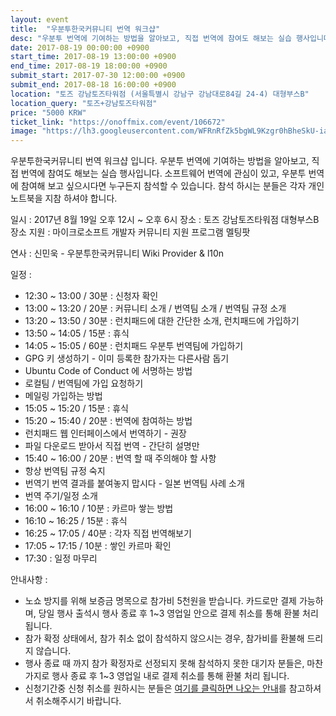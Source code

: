 ```yaml
---
layout: event
title:  "우분투한국커뮤니티 번역 워크샵"
desc: "우분투 번역에 기여하는 방법을 알아보고, 직접 번역에 참여도 해보는 실습 행사입니다."
date: 2017-08-19 00:00:00 +0900
start_time: 2017-08-19 13:00:00 +0900
end_time: 2017-08-19 18:00:00 +0900
submit_start: 2017-07-30 12:00:00 +0900
submit_end: 2017-08-18 16:00:00 +0900
location: "토즈 강남토즈타워점 (서울특별시 강남구 강남대로84길 24-4) 대형부스B"
location_query: "토즈+강남토즈타워점"
price: "5000 KRW"
ticket_link: "https://onoffmix.com/event/106672"
image: "https://lh3.googleusercontent.com/WFRnRfZk5bgWL9Kzgr0hBheSkU-iaJHmsXH4wkR2JU6WeWnj2FkYsffK7adZGZ18x-hbExkyo8Z722CFbTLlz0JnN3_QSizvOjDfzz-fIuYvqbfgClWfTxLbXqjdQE82HXDyRX_kVRHIS97M_b9sk2VH0isshjpeulSTGWnuA1EGkrlruQhCl7P1GTWCnZPZvfrwHkmb7otDnO7bGm0JF1EtCs-QifBw9us8lrOb2v5tdIANCXC4hK3yI2Fj50RDIigklgcg5ig1T0aRwYSrYDw5zDRwzCtF_gNcMLjeshdGpn6FiRTRIDEYgux-UpZcqyzPXM3iZlDorvxy4Gco6QcDBz-XgcutXU618W6Fe1bl1FqIIYetXn9iLqse7qEG1OBPXIVOA6GhLAQbRHxozIyBjPWQ_5QfsyGtpwk_tt5elu_-5uRygtWZ8dj2SfZVQZ28WFOr_KFTWGgmxtiZLybGZT1CwF-zURSIxQlhG9WnxWkTZ8H0k24BJhoAjmoXRDevRYRAJccLdruI9HbeBlI8cb9YoLyZmqjxVa0ujq3-82wBiNbW9iuA4uHlk0a_D276k2X142mwDt9kbXBI-DXLi6You3GKg-d9qn9Pdfk7-K-X2Gp9r4NUtjOJX5wP3fo2-DD4vk_q78cHomLgYKDSh4vVKgzBL0YIFpSr3YEYCw=s1000-no"
---
```


우분투한국커뮤니티 번역 워크샵 입니다.
우분투 번역에 기여하는 방법을 알아보고, 직접 번역에 참여도 해보는 실습 행사입니다.
소프트웨어 번역에 관심이 있고, 우분투 번역에 참여해 보고 싶으시다면 누구든지 참석할 수 있습니다.
참석 하시는 분들은 각자 개인 노트북을 지참 하셔야 합니다.

일시 : 2017년 8월 19일 오후 12시 ~ 오후 6시
장소 : 토즈 강남토즈타워점 대형부스B
장소 지원 : 마이크로소프트 개발자 커뮤니티 지원 프로그램 멜팅팟

연사 : 신민욱 - 우분투한국커뮤니티 Wiki Provider & l10n

일정 :
- 12:30 ~ 13:00 / 30분 : 신청자 확인
- 13:00 ~ 13:20 / 20분 : 커뮤니티 소개 / 번역팀 소개 / 번역팀 규정 소개
- 13:20 ~ 13:50 / 30분 : 런치패드에 대한 간단한 소개, 런치패드에 가입하기
- 13:50 ~ 14:05 / 15분 : 휴식
- 14:05 ~ 15:05 / 60분 : 런치패드 우분투 번역팀에 가입하기
 - GPG 키 생성하기 - 이미 등록한 참가자는 다른사람 돕기
 - Ubuntu Code of Conduct 에 서명하는 방법
 - 로컬팀 / 번역팀에 가입 요청하기
 - 메일링 가입하는 방법
- 15:05 ~ 15:20 / 15분 : 휴식
- 15:20 ~ 15:40 / 20분 : 번역에 참여하는 방법
 - 런치패드 웹 인터페이스에서 번역하기 - 권장
 - 파일 다운로드 받아서 직접 번역 - 간단히 설명만
- 15:40 ~ 16:00 / 20분 : 번역 할 때 주의해야 할 사항
 - 항상 번역팀 규정 숙지
 - 번역기 번역 결과를 붙여놓지 맙시다 - 일본 번역팀 사례 소개
 - 번역 주기/일정 소개
- 16:00 ~ 16:10 / 10분 : 카르마 쌓는 방법
- 16:10 ~ 16:25 / 15분 : 휴식
- 16:25 ~ 17:05 / 40분 : 각자 직접 번역해보기
- 17:05 ~ 17:15 / 10분 : 쌓인 카르마 확인
- 17:30 : 일정 마무리

안내사항 :
- 노쇼 방지를 위해 보증금 명목으로 참가비 5천원을 받습니다. 카드로만 결제 가능하며, 당일 행사 출석시 행사 종료 후 1~3 영업일 안으로 결제 취소를 통해 환불 처리 됩니다.
- 참가 확정 상태에서, 참가 취소 없이 참석하지 않으시는 경우, 참가비를 환불해 드리지 않습니다.
- 행사 종료 때 까지 참가 확정자로 선정되지 못해 참석하지 못한 대기자 분들은, 마찬가지로 행사 종료 후 1~3 영업일 내로 결제 취소를 통해 환불 처리 됩니다.
- 신청기간중 신청 취소를 원하시는 분들은 [여기를 클릭하면 나오는 안내](http://onoffmix.com/service/guide/eventAttend/cancel)를 참고하셔서 취소해주시기 바랍니다.
